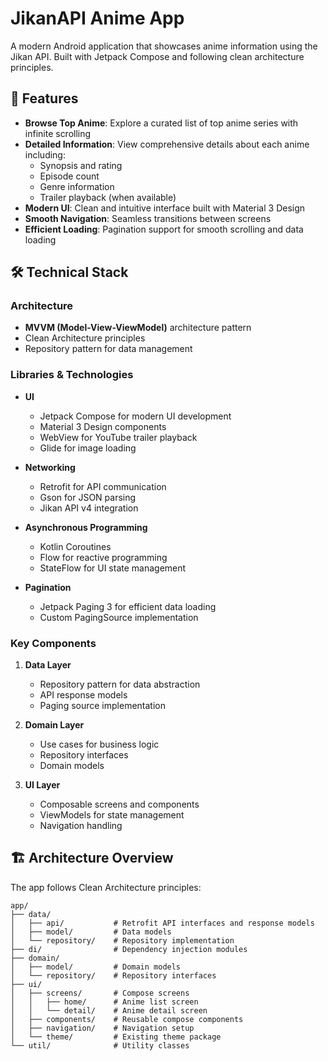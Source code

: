 # JikanAPI Anime App

A modern Android application that showcases anime information using the Jikan API. Built with Jetpack Compose and following clean architecture principles.

## 🌟 Features

- **Browse Top Anime**: Explore a curated list of top anime series with infinite scrolling
- **Detailed Information**: View comprehensive details about each anime including:
  - Synopsis and rating
  - Episode count
  - Genre information
  - Trailer playback (when available)
- **Modern UI**: Clean and intuitive interface built with Material 3 Design
- **Smooth Navigation**: Seamless transitions between screens
- **Efficient Loading**: Pagination support for smooth scrolling and data loading

## 🛠️ Technical Stack

### Architecture
- **MVVM (Model-View-ViewModel)** architecture pattern
- Clean Architecture principles
- Repository pattern for data management

### Libraries & Technologies
- **UI**
  - Jetpack Compose for modern UI development
  - Material 3 Design components
  - WebView for YouTube trailer playback
  - Glide for image loading

- **Networking**
  - Retrofit for API communication
  - Gson for JSON parsing
  - Jikan API v4 integration

- **Asynchronous Programming**
  - Kotlin Coroutines
  - Flow for reactive programming
  - StateFlow for UI state management

- **Pagination**
  - Jetpack Paging 3 for efficient data loading
  - Custom PagingSource implementation

### Key Components

1. **Data Layer**
   - Repository pattern for data abstraction
   - API response models
   - Paging source implementation

2. **Domain Layer**
   - Use cases for business logic
   - Repository interfaces
   - Domain models

3. **UI Layer**
   - Composable screens and components
   - ViewModels for state management
   - Navigation handling

## 🏗️ Architecture Overview

The app follows Clean Architecture principles:

```
app/
├── data/
│   ├── api/           # Retrofit API interfaces and response models
│   ├── model/         # Data models
│   └── repository/    # Repository implementation
├── di/                # Dependency injection modules
├── domain/
│   ├── model/         # Domain models
│   └── repository/    # Repository interfaces
├── ui/
│   ├── screens/       # Compose screens
│   │   ├── home/      # Anime list screen
│   │   └── detail/    # Anime detail screen
│   ├── components/    # Reusable compose components
│   ├── navigation/    # Navigation setup
│   └── theme/         # Existing theme package
└── util/              # Utility classes
```


